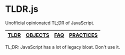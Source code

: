 TLDR.js
=======
Unofficial opinionated TL;DR of JavaScript.

| [TLDR](TLDR.md) | [OBJECTS](OBJECTS.md) | [FAQ](FAQ.md) | [PRACTICES](PRACTICES.md) |
|-----------------|-----------------------|---------------|---------------------------|

TL;DR: JavaScript has a lot of legacy bloat.  Don't use it.

